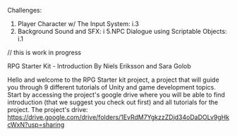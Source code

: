 Challenges:
1. Player Character w/ The Input System: i.3
2. Background Sound and SFX: i
5.NPC Dialogue using Scriptable Objects: i.1






// this is work in progress


RPG Starter Kit - Introduction
By Niels Eriksson and Sara Golob


Hello and welcome to the RPG Starter kit project, a project that will guide you through 9 different tutorials of Unity and game development topics. Start by accessing the project's google drive where you will be able to find introduction (that we suggest you check out first) and all tutorials for the project.
The project's drive: https://drive.google.com/drive/folders/1EvRdM7YgkzzZDjd34oDaDOLv9gHkcWxN?usp=sharing

